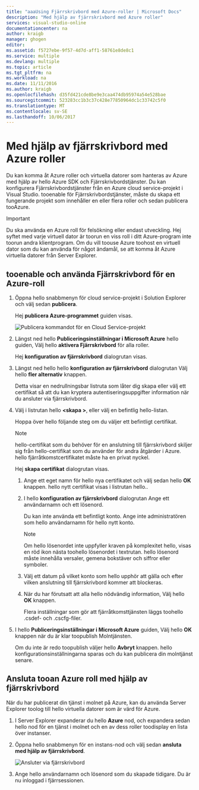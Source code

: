 ```yaml
---
title: "aaaUsing Fjärrskrivbord med Azure-roller | Microsoft Docs"
description: "Med hjälp av fjärrskrivbord med Azure roller"
services: visual-studio-online
documentationcenter: na
author: kraigb
manager: ghogen
editor: 
ms.assetid: f5727ebe-9f57-4d7d-aff1-58761e8de8c1
ms.service: multiple
ms.devlang: multiple
ms.topic: article
ms.tgt_pltfrm: na
ms.workload: na
ms.date: 11/11/2016
ms.author: kraigb
ms.openlocfilehash: d35fd421cde8be9e3caa474db95974a54e528bae
ms.sourcegitcommit: 523283cc1b3c37c428e77850964dc1c33742c5f0
ms.translationtype: MT
ms.contentlocale: sv-SE
ms.lasthandoff: 10/06/2017
---
```

# <a name="using-remote-desktop-with-azure-roles"></a>Med hjälp av fjärrskrivbord med Azure roller
Du kan komma åt Azure roller och virtuella datorer som hanteras av Azure med hjälp av hello Azure SDK och Fjärrskrivbordstjänster. Du kan konfigurera Fjärrskrivbordstjänster från en Azure cloud service-projekt i Visual Studio. tooenable för Fjärrskrivbordstjänster, måste du skapa ett fungerande projekt som innehåller en eller flera roller och sedan publicera tooAzure.

> [!IMPORTANT]
> Du ska använda en Azure roll för felsökning eller endast utveckling. Hej syftet med varje virtuell dator är toorun en viss roll i ditt Azure-program inte toorun andra klientprogram. Om du vill toouse Azure toohost en virtuell dator som du kan använda för något ändamål, se att komma åt Azure virtuella datorer från Server Explorer.
> 
> 

## <a name="tooenable-and-use-remote-desktop-for-an-azure-role"></a>tooenable och använda Fjärrskrivbord för en Azure-roll
1. Öppna hello snabbmenyn för cloud service-projekt i Solution Explorer och välj sedan **publicera**.
   
    Hej **publicera Azure-programmet** guiden visas.
   
    ![Publicera kommandot för en Cloud Service-projekt](./media/vs-azure-tools-remote-desktop-roles/IC799161.png)
2. Längst ned hello **Publiceringsinställningar i Microsoft Azure** hello guiden, Välj hello **aktivera Fjärrskrivbord** för alla roller. 
   
    Hej **konfiguration av fjärrskrivbord** dialogrutan visas.
3. Längst ned hello hello **konfiguration av fjärrskrivbord** dialogrutan Välj hello **fler alternativ** knappen. 
   
    Detta visar en nedrullningsbar listruta som låter dig skapa eller välj ett certifikat så att du kan kryptera autentiseringsuppgifter information när du ansluter via fjärrskrivbord.
4. Välj i listrutan hello  **&lt;skapa >**, eller välj en befintlig hello-listan. 
   
    Hoppa över hello följande steg om du väljer ett befintligt certifikat.
   
   > [!NOTE]
   > hello-certifikat som du behöver för en anslutning till fjärrskrivbord skiljer sig från hello-certifikat som du använder för andra åtgärder i Azure. hello fjärråtkomstcertifikatet måste ha en privat nyckel.
   > 
   > 
   
    Hej **skapa certifikat** dialogrutan visas.
   
   1. Ange ett eget namn för hello nya certifikatet och välj sedan hello **OK** knappen. hello nytt certifikat visas i listrutan hello..
   2. I hello **konfiguration av fjärrskrivbord** dialogrutan Ange ett användarnamn och ett lösenord.
      
       Du kan inte använda ett befintligt konto. Ange inte administratören som hello användarnamn för hello nytt konto.
      
      > [!NOTE]
      > Om hello lösenordet inte uppfyller kraven på komplexitet hello, visas en röd ikon nästa toohello lösenordet i textrutan. hello lösenord måste innehålla versaler, gemena bokstäver och siffror eller symboler.
      > 
      > 
   3. Välj ett datum på vilket konto som hello upphör att gälla och efter vilken anslutning till fjärrskrivbord kommer att blockeras.
   4. När du har förutsatt att alla hello nödvändig information, Välj hello **OK** knappen.
      
       Flera inställningar som gör att fjärråtkomsttjänsten läggs toohello .csdef- och .cscfg-filer.
5. I hello **Publiceringsinställningar i Microsoft Azure** guiden, Välj hello **OK** knappen när du är klar toopublish Molntjänsten.
   
    Om du inte är redo toopublish väljer hello **Avbryt** knappen. hello konfigurationsinställningarna sparas och du kan publicera din molntjänst senare.

## <a name="connect-tooan-azure-role-by-using-remote-desktop"></a>Ansluta tooan Azure roll med hjälp av fjärrskrivbord
När du har publicerat din tjänst i molnet på Azure, kan du använda Server Explorer toolog till hello virtuella datorer som är värd för Azure. 

1. I Server Explorer expanderar du hello **Azure** nod, och expandera sedan hello nod för en tjänst i molnet och en av dess roller toodisplay en lista över instanser.
2. Öppna hello snabbmenyn för en instans-nod och välj sedan **ansluta med hjälp av fjärrskrivbord**.
   
    ![Ansluter via fjärrskrivbord](./media/vs-azure-tools-remote-desktop-roles/IC799162.png)
3. Ange hello användarnamn och lösenord som du skapade tidigare. Du är nu inloggad i fjärrsessionen.

